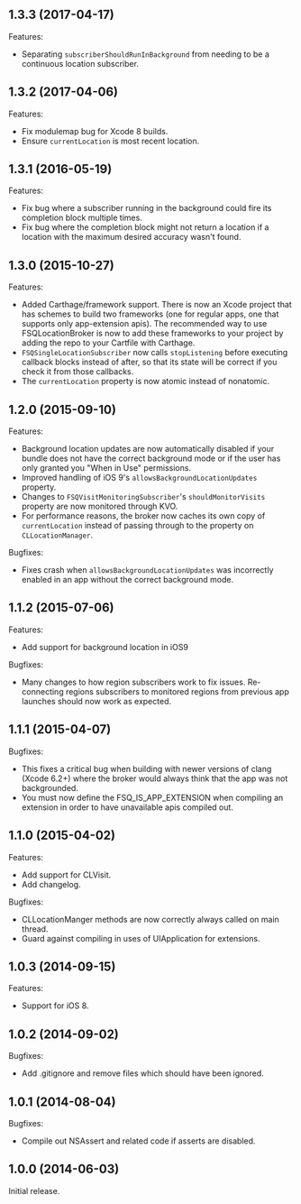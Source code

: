 ## 1.3.3 (2017-04-17)

Features:

- Separating `subscriberShouldRunInBackground` from needing to be a continuous location subscriber.

## 1.3.2 (2017-04-06)

Features:

- Fix modulemap bug for Xcode 8 builds.
- Ensure `currentLocation` is most recent location.

## 1.3.1 (2016-05-19)

Features:

- Fix bug where a subscriber running in the background could fire its completion block multiple times.
- Fix bug where the completion block might not return a location if a location with the maximum desired accuracy wasn't found.

## 1.3.0 (2015-10-27)

Features:

 - Added Carthage/framework support. There is now an Xcode project that has schemes to build two frameworks (one for regular apps, one that supports only app-extension apis). The recommended way to use FSQLocationBroker is now to add these frameworks to your project by adding the repo to your Cartfile with Carthage.
 - `FSQSingleLocationSubscriber` now calls `stopListening` before executing callback blocks instead of after, so that its state will be correct if you check it from those callbacks.
 - The `currentLocation` property is now atomic instead of nonatomic.


## 1.2.0 (2015-09-10)

Features:

 - Background location updates are now automatically disabled if your bundle does not have the correct background mode or if the user has only granted you "When in Use" permissions.
 - Improved handling of iOS 9's `allowsBackgroundLocationUpdates` property.
 - Changes to `FSQVisitMonitoringSubscriber`'s `shouldMonitorVisits` property are now monitored through KVO.
 - For performance reasons, the broker now caches its own copy of `currentLocation` instead of passing through to the property on `CLLocationManager`.

Bugfixes:

 - Fixes crash when `allowsBackgroundLocationUpdates` was incorrectly enabled in an app without the correct background mode.


## 1.1.2 (2015-07-06)

Features:

 - Add support for background location in iOS9

Bugfixes:

 - Many changes to how region subscribers work to fix issues. Re-connecting regions subscribers to monitored regions from previous app launches should now work as expected.

## 1.1.1 (2015-04-07)

Bugfixes:

 - This fixes a critical bug when building with newer versions of clang (Xcode 6.2+) where the broker would always think that the app was not backgrounded.
 - You must now define the FSQ_IS_APP_EXTENSION when compiling an extension in order to have unavailable apis compiled out.

## 1.1.0 (2015-04-02)

Features:

 - Add support for CLVisit.
 - Add changelog.

Bugfixes:

 - CLLocationManger methods are now correctly always called on main thread.
 - Guard against compiling in uses of UIApplication for extensions.

## 1.0.3 (2014-09-15)

Features:

 - Support for iOS 8.

## 1.0.2 (2014-09-02)

Bugfixes:

 - Add .gitignore and remove files which should have been ignored.
 
## 1.0.1 (2014-08-04)

Bugfixes:

 - Compile out NSAssert and related code if asserts are disabled.

## 1.0.0 (2014-06-03)

Initial release.
